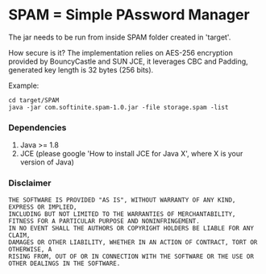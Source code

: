 # SPAM = Simple PAssword Manager 

The jar needs to be run from inside SPAM folder created in 'target'.

How secure is it?
The implementation relies on AES-256 encryption provided by BouncyCastle and SUN JCE,
it leverages CBC and Padding, generated key length is 32 bytes (256 bits).

Example:

```
cd target/SPAM
java -jar com.softinite.spam-1.0.jar -file storage.spam -list
```

### Dependencies
1. Java >= 1.8
2. JCE (please google 'How to install JCE for Java X', where X is your version of Java)

### Disclaimer
```
THE SOFTWARE IS PROVIDED "AS IS", WITHOUT WARRANTY OF ANY KIND, EXPRESS OR IMPLIED, 
INCLUDING BUT NOT LIMITED TO THE WARRANTIES OF MERCHANTABILITY, 
FITNESS FOR A PARTICULAR PURPOSE AND NONINFRINGEMENT. 
IN NO EVENT SHALL THE AUTHORS OR COPYRIGHT HOLDERS BE LIABLE FOR ANY CLAIM, 
DAMAGES OR OTHER LIABILITY, WHETHER IN AN ACTION OF CONTRACT, TORT OR OTHERWISE, A
RISING FROM, OUT OF OR IN CONNECTION WITH THE SOFTWARE OR THE USE OR OTHER DEALINGS IN THE SOFTWARE. 
```